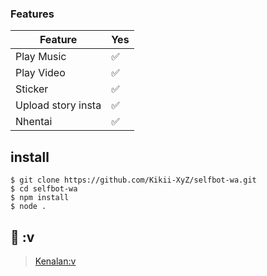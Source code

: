 ### Features
| Feature |Yes|
| ------------- | ------------- |
| Play Music|✅|
| Play Video |✅|
| Sticker |✅|
| Upload story insta |✅|
| Nhentai |✅|
## install
```
$ git clone https://github.com/Kikii-XyZ/selfbot-wa.git
$ cd selfbot-wa
$ npm install
$ node .
```
## 📢 :v
> [Kenalan:v](https://wa.me/628137756694)
